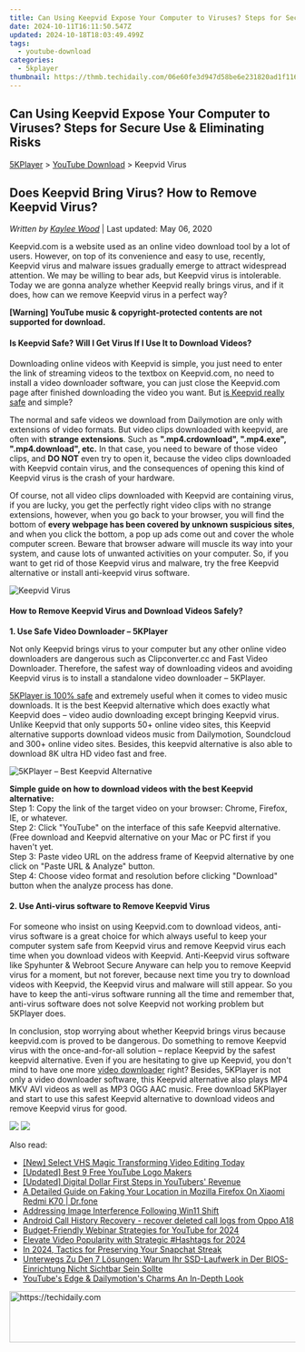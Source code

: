 ```yaml
---
title: Can Using Keepvid Expose Your Computer to Viruses? Steps for Secure Use & Eliminating Risks
date: 2024-10-11T16:11:50.547Z
updated: 2024-10-18T18:03:49.499Z
tags:
  - youtube-download
categories:
  - 5kplayer
thumbnail: https://thmb.techidaily.com/06e60fe3d947d58be6e231820ad1f116434db798e239b52d730db0c4a5927ced.jpg
---
```


## Can Using Keepvid Expose Your Computer to Viruses? Steps for Secure Use & Eliminating Risks

[5KPlayer](https://tools.techidaily.com/5kplayer/products/) \> [YouTube Download](https://tools.techidaily.com/5kplayer/youtube-download/) \> Keepvid Virus

## Does Keepvid Bring Virus? How to Remove Keepvid Virus?

 _Written by [Kaylee Wood](https://www.quora.com/profile/Amanda-Hu-21)_ | Last updated: May 06, 2020 

Keepvid.com is a website used as an online video download tool by a lot of users. However, on top of its convenience and easy to use, recently, Keepvid virus and malware issues gradually emerge to attract widespread attention. We may be willing to bear ads, but Keepvid virus is intolerable. Today we are gonna analyze whether Keepvid really brings virus, and if it does, how can we remove Keepvid virus in a perfect way? 

**\[Warning\] YouTube music & copyright-protected contents are not supported for download.**

#### **Is Keepvid Safe? Will I Get Virus If I Use It to Download Videos?**

Downloading online videos with Keepvid is simple, you just need to enter the link of streaming videos to the textbox on Keepvid.com, no need to install a video downloader software, you can just close the Keepvid.com page after finished downloading the video you want. But [is Keepvid really safe](https://tools.techidaily.com/5kplayer/youtube-download/) and simple? 

 The normal and safe videos we download from Dailymotion are only with extensions of video formats. But video clips downloaded with keepvid, are often with **strange extensions**. Such as **".mp4.crdownload", ".mp4.exe", ".mp4.download", etc.** In that case, you need to beware of those video clips, and **DO NOT** even try to open it, because the video clips downloaded with Keepvid contain virus, and the consequences of opening this kind of Keepvid virus is the crash of your hardware. 

Of course, not all video clips downloaded with Keepvid are containing virus, if you are lucky, you get the perfectly right video clips with no strange extensions, however, when you go back to your browser, you will find the bottom of **every webpage has been covered by unknown suspicious sites**, and when you click the bottom, a pop up ads come out and cover the whole computer screen. Beware that browser adware will muscle its way into your system, and cause lots of unwanted activities on your computer. So, if you want to get rid of those Keepvid virus and malware, try the free Keepvid alternative or install anti-keepvid virus software. 

![Keepvid Virus](https://www.5kplayer.com/youtube-download/img/keepvid-virus-2.jpg) 

#### **How to Remove Keepvid Virus and Download Videos Safely?**

**1\. Use Safe Video Downloader – 5KPlayer**

Not only Keepvid brings virus to your computer but any other online video downloaders are dangerous such as Clipconverter.cc and Fast Video Downloader. Therefore, the safest way of downloading videos and avoiding Keepvid virus is to install a standalone video downloader – 5KPlayer. 

[5KPlayer is 100% safe](https://tools.techidaily.com/5kplayer/video-music-player/) and extremely useful when it comes to video music downloads. It is the best Keepvid alternative which does exactly what Keepvid does – video audio downloading except bringing Keepvid virus. Unlike Keepvid that only supports 50+ online video sites, this Keepvid alternative supports download videos music from Dailymotion, Soundcloud and 300+ online video sites. Besides, this keepvid alternative is also able to download 8K ultra HD video fast and free. 

![5KPlayer – Best Keepvid Alternative](https://www.5kplayer.com/youtube-download/img/keepvid-virus-3.jpg) 

**Simple guide on how to download videos with the best Keepvid alternative:**   
 Step 1: Copy the link of the target video on your browser: Chrome, Firefox, IE, or whatever.   
Step 2: Click "YouTube" on the interface of this safe Keepvid alternative. (Free download and Keepvid alternative on your Mac or PC first if you haven't yet.  
Step 3: Paste video URL on the address frame of Keepvid alternative by one click on "Paste URL & Analyze" button.  
Step 4: Choose video format and resolution before clicking "Download" button when the analyze process has done.

#### **2\. Use Anti-virus software to Remove Keepvid Virus**

For someone who insist on using Keepvid.com to download videos, anti-virus software is a great choice for which always useful to keep your computer system safe from Keepvid virus and remove Keepvid virus each time when you download videos with Keepvid. Anti-Keepvid virus software like Spyhunter & Webroot Secure Anyware can help you to remove Keepvid virus for a moment, but not forever, because next time you try to download videos with Keepvid, the Keepvid virus and malware will still appear. So you have to keep the anti-virus software running all the time and remember that, anti-virus software does not solve Keepvid not working problem but 5KPlayer does.

In conclusion, stop worrying about whether Keepvid brings virus because keepvid.com is proved to be dangerous. Do something to remove Keepvid virus with the once-and-for-all solution – replace Keepvid by the safest keepvid alternative. Even if you are hesitating to give up Keepvid, you don't mind to have one more [video downloader](https://tools.techidaily.com/5kplayer/youtube-download/) right? Besides, 5KPlayer is not only a video downloader software, this Keepvid alternative also plays MP4 MKV AVI videos as well as MP3 OGG AAC music. Free download 5KPlayer and start to use this safest Keepvid alternative to download videos and remove Keepvid virus for good. 

[![](https://www.5kplayer.com/youtube-download/../button/freedownwhitewin.png)](https://tools.techidaily.com/5kplayer/products/) [![](https://www.5kplayer.com/youtube-download/../button/freedownwhitemac.png)](https://tools.techidaily.com/5kplayer/products/)

<ins class="adsbygoogle"
     style="display:block"
     data-ad-format="autorelaxed"
     data-ad-client="ca-pub-7571918770474297"
     data-ad-slot="1223367746"></ins>

<ins class="adsbygoogle"
     style="display:block"
     data-ad-client="ca-pub-7571918770474297"
     data-ad-slot="8358498916"
     data-ad-format="auto"
     data-full-width-responsive="true"></ins>

<span class="atpl-alsoreadstyle">Also read:</span>
<div><ul>
<li><a href="https://extra-guidance.techidaily.com/new-select-vhs-magic-transforming-video-editing-today/"><u>[New] Select VHS Magic Transforming Video Editing Today</u></a></li>
<li><a href="https://youtube-video-recordings.techidaily.com/updated-best-9-free-youtube-logo-makers/"><u>[Updated] Best 9 Free YouTube Logo Makers</u></a></li>
<li><a href="https://youtube-video-recordings.techidaily.com/updated-digital-dollar-first-steps-in-youtubers-revenue/"><u>[Updated] Digital Dollar First Steps in YouTubers' Revenue</u></a></li>
<li><a href="https://location-fake.techidaily.com/a-detailed-guide-on-faking-your-location-in-mozilla-firefox-on-xiaomi-redmi-k70-drfone-by-drfone-virtual-android/"><u>A Detailed Guide on Faking Your Location in Mozilla Firefox On Xiaomi Redmi K70 | Dr.fone</u></a></li>
<li><a href="https://data-wizards.techidaily.com/addressing-image-interference-following-win11-shift/"><u>Addressing Image Interference Following Win11 Shift</u></a></li>
<li><a href="https://phone-solutions.techidaily.com/android-call-history-recovery-recover-deleted-call-logs-from-oppo-a18-by-fonelab-android-recover-call-logs/"><u>Android Call History Recovery - recover deleted call logs from Oppo A18</u></a></li>
<li><a href="https://youtube-video-recordings.techidaily.com/budget-friendly-webinar-strategies-for-youtube-for-2024/"><u>Budget-Friendly Webinar Strategies for YouTube for 2024</u></a></li>
<li><a href="https://youtube-video-recordings.techidaily.com/elevate-video-popularity-with-strategic-hashtags-for-2024/"><u>Elevate Video Popularity with Strategic #Hashtags for 2024</u></a></li>
<li><a href="https://snapchat-videos.techidaily.com/in-2024-tactics-for-preserving-your-snapchat-streak/"><u>In 2024, Tactics for Preserving Your Snapchat Streak</u></a></li>
<li><a href="https://win-cheats.techidaily.com/unterwegs-zu-den-7-losungen-warum-ihr-ssd-laufwerk-in-der-bios-einrichtung-nicht-sichtbar-sein-sollte/"><u>Unterwegs Zu Den 7 Lösungen: Warum Ihr SSD-Laufwerk in Der BIOS-Einrichtung Nicht Sichtbar Sein Sollte</u></a></li>
<li><a href="https://youtube-videos.techidaily.com/youtubes-edge-and-dailymotions-charms-an-in-depth-look/"><u>YouTube's Edge & Dailymotion's Charms An In-Depth Look</u></a></li>
</ul></div>

<!-- affiliate ads begin -->
<a href="https://ursime.pxf.io/c/5597632/2136545/16384" target="_top" id="2136545">
  <img src="//a.impactradius-go.com/display-ad/16384-2136545" border="0" alt="https://techidaily.com" width="728" height="90"/>
</a>
<img height="0" width="0" src="https://ursime.pxf.io/i/5597632/2136545/16384" style="position:absolute;visibility:hidden;" border="0" />
<!-- affiliate ads end -->

